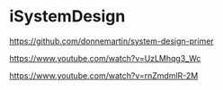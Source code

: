 # iSystemDesign

https://github.com/donnemartin/system-design-primer

https://www.youtube.com/watch?v=UzLMhqg3_Wc

https://www.youtube.com/watch?v=rnZmdmlR-2M

